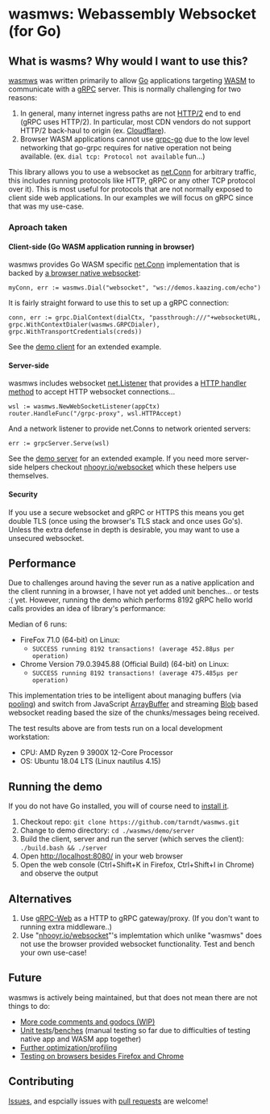 # wasmws: Webassembly Websocket (for Go)

## What is wasms? Why would I want to use this?

[wasmws](https://github.com/tarndt/wasmws) was written primarily to allow [Go](https://golang.org/) applications targeting [WASM](https://en.wikipedia.org/wiki/WebAssembly) to communicate with a [gRPC](https://grpc.io/) server. This is normally challenging for two reasons: 

1. In general, many internet ingress paths are not [HTTP/2](https://en.wikipedia.org/wiki/HTTP/2) end to end (gRPC uses HTTP/2). In particular, most CDN vendors do not support HTTP/2 back-haul to origin (ex. [Cloudflare](https://support.cloudflare.com/hc/en-us/articles/214534978-Are-the-HTTP-2-or-SPDY-protocols-supported-between-Cloudflare-and-the-origin-server-)).
2. Browser WASM applications cannot use [grpc-go](https://github.com/grpc/grpc-go) due to the low level networking that go-grpc requires for native operation not being available. (ex. ``dial tcp: Protocol not available`` fun...)

This library allows you to use a websocket as [net.Conn](https://golang.org/pkg/net/#Conn) for arbitrary traffic, this includes running protocols like HTTP, gRPC or any other TCP protocol over it). This is most useful for protocols that are not normally exposed to client side web applications. In our examples we will focus on gRPC since that was my use-case. 

### Aproach taken

#### Client-side (Go WASM application running in browser)
wasmws provides Go WASM specific [net.Conn](https://golang.org/pkg/net/#Conn) implementation that is backed by [a browser native websocket](https://developer.mozilla.org/en-US/docs/Web/API/WebSockets_API):
```
myConn, err := wasmws.Dial("websocket", "ws://demos.kaazing.com/echo")
```
It is fairly straight forward to use this to set up a gRPC connection:
```
conn, err := grpc.DialContext(dialCtx, "passthrough:///"+websocketURL, grpc.WithContextDialer(wasmws.GRPCDialer), grpc.WithTransportCredentials(creds))
```
See the [demo client](https://github.com/tarndt/wasmws/blob/master/demo/client/main.go) for an extended example.

#### Server-side
wasmws includes websocket [net.Listener](https://golang.org/pkg/net/#Listener) that provides a [HTTP handler method](https://golang.org/pkg/net/http/#HandlerFunc) to accept HTTP websocket connections...
```
wsl := wasmws.NewWebSocketListener(appCtx)
router.HandleFunc("/grpc-proxy", wsl.HTTPAccept)
```
And a network listener to provide net.Conns to network oriented servers:
```
err := grpcServer.Serve(wsl)
```
See the [demo server](https://github.com/tarndt/wasmws/blob/master/demo/server/main.go) for an extended example. If you need more server-side helpers checkout [nhooyr.io/websocket](https://github.com/nhooyr/websocket) which these helpers use themselves.

#### Security

If you use a secure websocket and gRPC or HTTPS this means you get double TLS (once using the browser's TLS stack and once uses Go's). Unless the extra defense in depth is desirable, you may want to use a unsecured websocket.

## Performance

Due to challenges around having the sever run as a native application and the client running in a browser, I have not yet added unit benches... or tests :( yet. However, running the demo which performs 8192 gRPC hello world calls provides an idea of library's performance:

Median of 6 runs:

 * 	FireFox 71.0 (64-bit) on Linux:
     * ``SUCCESS running 8192 transactions! (average 452.88µs per operation)``
 * 	Chrome Version 79.0.3945.88 (Official Build) (64-bit) on Linux:
     * ``SUCCESS running 8192 transactions! (average 475.485µs per operation)``

This implementation tries to be intelligent about managing buffers (via [pooling](https://golang.org/pkg/sync/#Pool)) and switch from JavaScript [ArrayBuffer](https://developer.mozilla.org/en-US/docs/Web/JavaScript/Reference/Global_Objects/ArrayBuffer) and streaming [Blob](https://developer.mozilla.org/en-US/docs/Web/API/Blob) based websocket reading based the size of the chunks/messages being received.

The test results above are from tests run on a local development workstation:

 * CPU: AMD Ryzen 9 3900X 12-Core Processor
 * OS: Ubuntu 18.04 LTS (Linux nautilus 4.15)

## Running the demo

If you do not have Go installed, you will of course need to [install it](https://golang.org/doc/install).

1. Checkout repo: ``git clone https://github.com/tarndt/wasmws.git``
2. Change to demo directory: ``cd ./wasmws/demo/server``
3. Build the client, server and run the server (which serves the client): ``./build.bash && ./server``
4. Open [http://localhost:8080/](http://localhost:8080/) in your web browser
5. Open the web console (Ctrl+Shift+K in Firefox, Ctrl+Shift+I in Chrome) and observe the output
		
## Alternatives

1. Use [gRPC-Web](https://github.com/grpc/grpc-web) as a HTTP to gRPC gateway/proxy. (If you don't want to running extra middleware..)
2. Use "[nhooyr.io/websocket](https://github.com/nhooyr/websocket)"'s implemtation which unlike "wasmws" does not use the browser provided websocket functionality. Test and bench your own use-case!
		
## Future

wasmws is actively being maintained, but that does not mean there are not things to do:

* [More code comments and godocs (WIP)](https://github.com/tarndt/wasmws/issues/1)
* [Unit tests](https://github.com/tarndt/wasmws/issues/2)/[benches](https://github.com/tarndt/wasmws/issues/3) (manual testing so far due to difficulties of testing native app and WASM app together)
* [Further optimization/profiling](https://github.com/tarndt/wasmws/issues/4)
* [Testing on browsers besides Firefox and Chrome](https://github.com/tarndt/wasmws/issues/5)
		
## Contributing

[Issues](https://github.com/tarndt/wasmws/issues), and espcially issues with [pull requests](https://github.com/tarndt/wasmws/pulls) are welcome!
